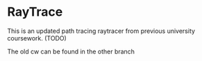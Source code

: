 # RayTrace

This is an updated path tracing raytracer from previous university coursework. (TODO)

The old cw can be found in the other branch
